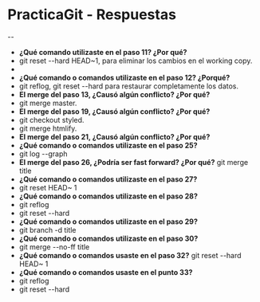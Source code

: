 # PracticaGit - Respuestas

--

- **¿Qué comando utilizaste en el paso 11? ¿Por qué?**
- git reset --hard HEAD~1, para eliminar los cambios en el working copy.
- 
- **¿Qué comando o comandos utilizaste en el paso 12? ¿Porqué?**
- git reflog, git reset --hard para restaurar completamente los datos.
- **El merge del paso 13, ¿Causó algún conflicto? ¿Por qué?**
- git merge master.
- **El merge del paso 19, ¿Causó algún conflicto? ¿Por qué?**
- git checkout styled.
- git merge htmlify.
- **El merge del paso 21, ¿Causó algún conflicto? ¿Por qué?**
- **¿Qué comando o comandos utilizaste en el paso 25?**
- git log --graph
- **El merge del paso 26, ¿Podría ser fast forward? ¿Por qué?** git merge title
- **¿Qué comando o comandos utilizaste en el paso 27?**
- git reset HEAD~ 1
- **¿Qué comando o comandos utilizaste en el paso 28?**
- git reflog
- git reset --hard
- **¿Qué comando o comandos utilizaste en el paso 29?**
- git branch -d title
- **¿Qué comando o comandos utilizaste en el paso 30?**
- git merge --no-ff title
- **¿Qué comando o comandos usaste en el paso 32?**
git reset --hard HEAD~ 1
- **¿Qué comando o comandos usaste en el punto 33?**
- git reflog
- git reset --hard